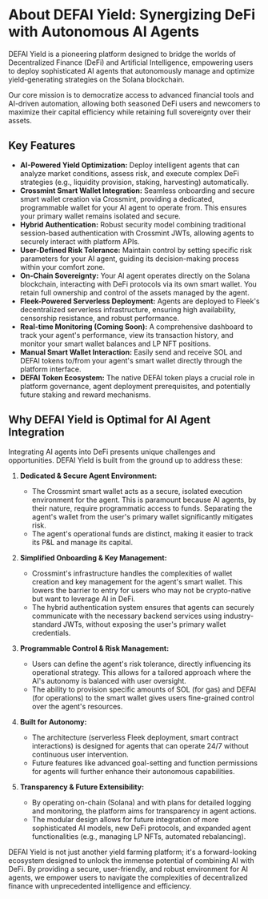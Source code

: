 # About DEFAI Yield: Synergizing DeFi with Autonomous AI Agents

DEFAI Yield is a pioneering platform designed to bridge the worlds of Decentralized Finance (DeFi) and Artificial Intelligence, empowering users to deploy sophisticated AI agents that autonomously manage and optimize yield-generating strategies on the Solana blockchain.

Our core mission is to democratize access to advanced financial tools and AI-driven automation, allowing both seasoned DeFi users and newcomers to maximize their capital efficiency while retaining full sovereignty over their assets.

## Key Features

*   **AI-Powered Yield Optimization:** Deploy intelligent agents that can analyze market conditions, assess risk, and execute complex DeFi strategies (e.g., liquidity provision, staking, harvesting) automatically.
*   **Crossmint Smart Wallet Integration:** Seamless onboarding and secure smart wallet creation via Crossmint, providing a dedicated, programmable wallet for your AI agent to operate from. This ensures your primary wallet remains isolated and secure.
*   **Hybrid Authentication:** Robust security model combining traditional session-based authentication with Crossmint JWTs, allowing agents to securely interact with platform APIs.
*   **User-Defined Risk Tolerance:** Maintain control by setting specific risk parameters for your AI agent, guiding its decision-making process within your comfort zone.
*   **On-Chain Sovereignty:** Your AI agent operates directly on the Solana blockchain, interacting with DeFi protocols via its own smart wallet. You retain full ownership and control of the assets managed by the agent.
*   **Fleek-Powered Serverless Deployment:** Agents are deployed to Fleek's decentralized serverless infrastructure, ensuring high availability, censorship resistance, and robust performance.
*   **Real-time Monitoring (Coming Soon):** A comprehensive dashboard to track your agent's performance, view its transaction history, and monitor your smart wallet balances and LP NFT positions.
*   **Manual Smart Wallet Interaction:** Easily send and receive SOL and DEFAI tokens to/from your agent's smart wallet directly through the platform interface.
*   **DEFAI Token Ecosystem:** The native DEFAI token plays a crucial role in platform governance, agent deployment prerequisites, and potentially future staking and reward mechanisms.

## Why DEFAI Yield is Optimal for AI Agent Integration

Integrating AI agents into DeFi presents unique challenges and opportunities. DEFAI Yield is built from the ground up to address these:

1.  **Dedicated & Secure Agent Environment:**
    *   The Crossmint smart wallet acts as a secure, isolated execution environment for the agent. This is paramount because AI agents, by their nature, require programmatic access to funds. Separating the agent's wallet from the user's primary wallet significantly mitigates risk.
    *   The agent's operational funds are distinct, making it easier to track its P&L and manage its capital.

2.  **Simplified Onboarding & Key Management:**
    *   Crossmint's infrastructure handles the complexities of wallet creation and key management for the agent's smart wallet. This lowers the barrier to entry for users who may not be crypto-native but want to leverage AI in DeFi.
    *   The hybrid authentication system ensures that agents can securely communicate with the necessary backend services using industry-standard JWTs, without exposing the user's primary wallet credentials.

3.  **Programmable Control & Risk Management:**
    *   Users can define the agent's risk tolerance, directly influencing its operational strategy. This allows for a tailored approach where the AI's autonomy is balanced with user oversight.
    *   The ability to provision specific amounts of SOL (for gas) and DEFAI (for operations) to the smart wallet gives users fine-grained control over the agent's resources.

4.  **Built for Autonomy:**
    *   The architecture (serverless Fleek deployment, smart contract interactions) is designed for agents that can operate 24/7 without continuous user intervention.
    *   Future features like advanced goal-setting and function permissions for agents will further enhance their autonomous capabilities.

5.  **Transparency & Future Extensibility:**
    *   By operating on-chain (Solana) and with plans for detailed logging and monitoring, the platform aims for transparency in agent actions.
    *   The modular design allows for future integration of more sophisticated AI models, new DeFi protocols, and expanded agent functionalities (e.g., managing LP NFTs, automated rebalancing).

DEFAI Yield is not just another yield farming platform; it's a forward-looking ecosystem designed to unlock the immense potential of combining AI with DeFi. By providing a secure, user-friendly, and robust environment for AI agents, we empower users to navigate the complexities of decentralized finance with unprecedented intelligence and efficiency. 
